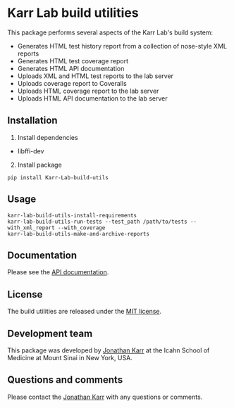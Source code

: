 # Karr Lab build utilities

This package performs several aspects of the Karr Lab's build system:
* Generates HTML test history report from a collection of nose-style XML reports
* Generates HTML test coverage report
* Generates HTML API documentation
* Uploads XML and HTML test reports to the lab server
* Uploads coverage report to Coveralls
* Uploads HTML coverage report to the lab server
* Uploads HTML API documentation to the lab server

## Installation
1. Install dependencies
  * libffi-dev
2. Install package 
  ```
  pip install Karr-Lab-build-utils
  ```

## Usage
```
karr-lab-build-utils-install-requirements
karr-lab-build-utils-run-tests --test_path /path/to/tests --with_xml_report --with_coverage
karr-lab-build-utils-make-and-archive-reports
```

## Documentation
Please see the [API documentation](http://Karr-Lab-build-utils.readthedocs.io).

## License
The build utilities are released under the [MIT license](LICENSE.txt).

## Development team
This package was developed by [Jonathan Karr](http://www.karrlab.org) at the Icahn School of Medicine at Mount Sinai in New York, USA.

## Questions and comments
Please contact the [Jonathan Karr](http://www.karrlab.org) with any questions or comments.

